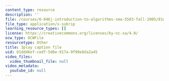 ```yaml
---
content_type: resource
description: ''
file: /courses/6-046j-introduction-to-algorithms-sma-5503-fall-2005/81dd46efcedf5d6e917a9f99e8da2a45_FPEMBWg_WlY.vtt
file_type: application/x-subrip
learning_resource_types: []
license: https://creativecommons.org/licenses/by-nc-sa/4.0/
ocw_type: OCWFile
resourcetype: Other
title: 3play caption file
uid: 81dd46ef-cedf-5d6e-917a-9f99e8da2a45
video_files:
  video_thumbnail_file: null
video_metadata:
  youtube_id: null
---
```

